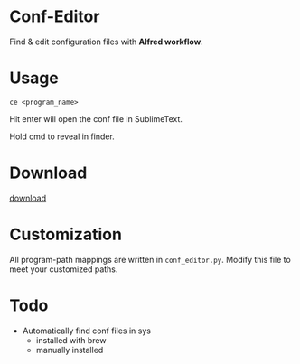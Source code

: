 # Conf-Editor
Find & edit configuration files with **Alfred workflow**.


# Usage
```
ce <program_name>
```

Hit enter will open the conf file in SublimeText.

Hold cmd to reveal in finder.


# Download
[download](https://github.com/filosfino/alfred-conf-editor-workflow/raw/master/Conf%20Editor.alfredworkflow)


# Customization
All program-path mappings are written in `conf_editor.py`. Modify this file to meet your customized paths.


# Todo
- Automatically find conf files in sys
    - installed with brew
    - manually installed